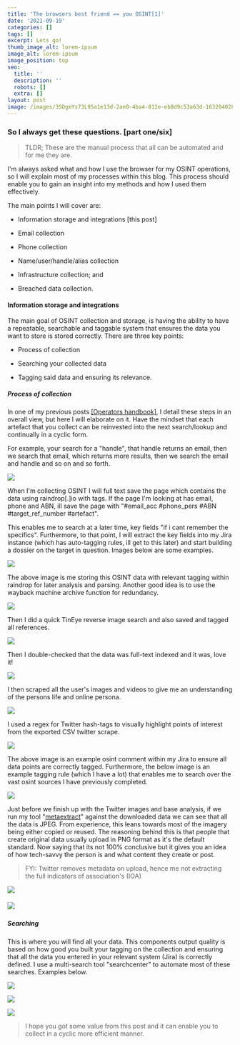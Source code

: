 ```yaml
---
title: 'The browsers best friend == you OSINT[1]'
date: '2021-09-19'
categories: []
tags: []
excerpt: Lets go!
thumb_image_alt: lorem-ipsum
image_alt: lorem-ipsum
image_position: top
seo:
  title: ''
  description: ''
  robots: []
  extra: []
layout: post
image: /images/3SDgmYs73L95a1e13d-2ae0-4ba4-812e-eb8d9c53a63d-1632040289.png
---
```

### So I always get these questions. \[part one/six]

> TLDR; These are the manual process that all can be automated and for me they are.

I'm always asked what and how I use the browser for my OSINT operations, so I will explain most of my processes within this blog. This process should enable you to gain an insight into my methods and how I used them effectively.

The main points I will cover are:

*   Information storage and integrations \[this post]

*   Email collection

*   Phone collection

*   Name/user/handle/alias collection

*   Infrastructure collection; and

*   Breached data collection.

#### Information storage and integrations

The main goal of OSINT collection and storage, is having the ability to have a repeatable, searchable and taggable system that ensures the data you want to store is stored correctly.  There are three key points:

*   Process of collection

*   Searching your collected data

*   Tagging said data and ensuring its relevance.

##### Process of collection

In one of my previous posts [\[Operators handbook\]](https://inteloperator.medium.com/operational-intelligence-handbook-4e5f0538cfb), I detail these steps in an overall view, but here I will elaborate on it. Have the mindset that each artefact that you collect can be reinvested into the next search/lookup and continually in a cyclic form.

For example, your search for a "handle", that handle returns an email, then we search that email, which returns more results, then we search the email and handle and so on and so forth.

![](/images/1\_CXL5Ersq1gHztPK44sVCKw.png)

When I'm collecting OSINT I will full text save the page which contains the data using raindrop\[.]io with tags. If the page I'm looking at has email, phone and ABN, ill save the page with "#email_acc #phone_pers #ABN #target_ref_number #artefact".

This enables me to search at a later time, key fields "if i cant remember the specifics". Furthermore, to that point, I will extract the key fields into my Jira instance (which has auto-tagging rules, ill get to this later) and start building a dossier on the target in question. Images below are some examples.

![](/images/bwzMBQJQvYfafaf573-9300-40b7-b140-887b90266624-1632097066-da8fc61f.png)

The above image is me storing this OSINT data with relevant tagging within raindrop for later analysis and parsing. Another good idea is to use the wayback machine archive function for redundancy.

![](/images/55h1NxiTT758783663-1713-4d00-a1f9-2964ced99d44-1632101920-4e54d7b2.png)

Then I did a quick TinEye reverse image search and also saved and tagged all references.

![](/images/vYaogCv4y62ce2dabd-4537-4756-8acf-47810fdfa826-1632114811.png)

Then I double-checked that the data was full-text indexed and it was, love it!

![](/images/RQtHM0zSMo22ba1d35-39ea-4771-a906-071a4a686176-1632114717.png)

I then scraped all the user's images and videos to give me an understanding of the persons life and online persona.

![](/images/KXsMC86veZ00da81b8-a0de-4ab7-8eb1-f89a7ec933c3-1632115882.png)

I used a regex for Twitter hash-tags to visually highlight points of interest from the exported CSV twitter scrape.

![](/images/ou16MMUV8idfdb6f54-a64d-47d0-b566-89bee0918b49-1632116465.png)

The above image is an example osint comment within my Jira to ensure all data points are correctly tagged. Furthermore, the below image is an example tagging rule (which I have a lot) that enables me to search over the vast osint sources I have previously completed.

![](/images/cApyH7AEie83139edb-202d-4bb7-ac70-eb46eab6beac-1632117092.png)

Just before we finish up with the Twitter images and base analysis, if we run my tool  "[metaextract](https://gitlab.com/interdiction\_/upgraded-goggles)" against the downloaded data we can see that all the data is JPEG. From experience, this leans towards most of the imagery being either copied or reused. The reasoning behind this is that people that create original data usually upload in PNG format as it's the default standard. Now saying that its not 100% conclusive but it gives you an idea of how tech-savvy the person is and what content they create or post.

> FYI: Twitter removes metadata on upload, hence me not extracting the full indicators of association's (IOA)

![](/images/AjoGa7Fj0V30edc9b5-d842-474e-9619-b8d67628a637-1632117382.png)

##### ![](/images/ocWhSAXym2b87a21a8-6f93-4c96-b8e4-bdf9b89462f4-1632117790.png)

##### Searching

This is where you will find all your data. This components output quality is based on how good you built your tagging on the collection and ensuring that all the data you entered in your relevant system (Jira) is correctly defined. I use a multi-search tool "searchcenter" to automate most of these searches. Examples below.

![](/images/TN6t2IeBUOff65c37a-cf63-4e0c-a68e-023fd085146e-1632118774.png)

![](/images/3Sn85miPDsb7af8a99-bd76-45bf-acab-daf89249827a-1632118390.png)

![](/images/Ng5xU8YcJUc6fca88a-33cd-4d1d-bee5-f84e34025948-1632118469.png)

> I hope you got some value from this post and it can enable you to collect in a cyclic more efficient manner.
